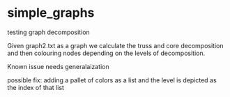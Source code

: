# simple_graphs
testing graph decomposition 

Given graph2.txt as a graph we calculate the truss and core decomposition and then colouring nodes depending on the levels of 
decomposition. 

Known issue needs generalaization

possible fix: adding a pallet of colors as a list and the level is depicted as the index of that list



